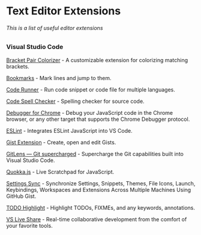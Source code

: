 # Text Editor Extensions
###### This is a list of useful editor extensions

### Visual Studio Code

[Bracket Pair Colorizer](https://marketplace.visualstudio.com/items?itemName=CoenraadS.bracket-pair-colorizer) - A customizable extension for colorizing matching brackets.

[Bookmarks](https://marketplace.visualstudio.com/items?itemName=alefragnani.Bookmarks) - Mark lines and jump to them.

[Code Runner](https://marketplace.visualstudio.com/items?itemName=formulahendry.code-runner) - Run code snippet or code file for multiple languages.

[Code Spell Checker](https://marketplace.visualstudio.com/items?itemName=streetsidesoftware.code-spell-checker) - Spelling checker for source code.

[Debugger for Chrome](https://marketplace.visualstudio.com/items?itemName=msjsdiag.debugger-for-chrome) - Debug your JavaScript code in the Chrome browser, or any other target that supports the Chrome Debugger protocol.

[ESLint](https://marketplace.visualstudio.com/items?itemName=dbaeumer.vscode-eslint) - Integrates ESLint JavaScript into VS Code.

[Gist Extension](https://marketplace.visualstudio.com/items?itemName=kenhowardpdx.vscode-gist) - Create, open and edit Gists.

[GitLens — Git supercharged](https://marketplace.visualstudio.com/items?itemName=eamodio.gitlens) - Supercharge the Git capabilities built into Visual Studio Code.

[Quokka.js](https://marketplace.visualstudio.com/items?itemName=WallabyJs.quokka-vscode) - Live Scratchpad for JavaScript.

[Settings Sync](https://marketplace.visualstudio.com/items?itemName=Shan.code-settings-sync) - Synchronize Settings, Snippets, Themes, File Icons, Launch, Keybindings, Workspaces and Extensions Across Multiple Machines Using GitHub Gist.

[TODO Highlight](https://marketplace.visualstudio.com/items?itemName=wayou.vscode-todo-highlight) - Highlight TODOs, FIXMEs, and any keywords, annotations.

[VS Live Share](https://marketplace.visualstudio.com/items?itemName=MS-vsliveshare.vsliveshare) - Real-time collaborative development from the comfort of your favorite tools.